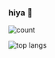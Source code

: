 ### hiya 👋

![count](https://count.ayaya.beauty/get/@artiemis?theme=gelbooru)

![top langs](https://github-readme-stats.vercel.app/api/top-langs/?username=artiemis&hide=html,css&hide_progress=true&theme=dracula)
